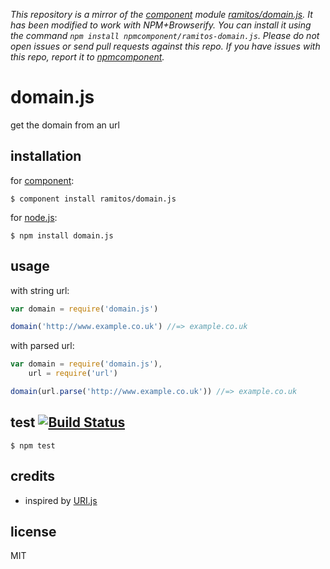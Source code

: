 *This repository is a mirror of the [component](http://component.io) module [ramitos/domain.js](http://github.com/ramitos/domain.js). It has been modified to work with NPM+Browserify. You can install it using the command `npm install npmcomponent/ramitos-domain.js`. Please do not open issues or send pull requests against this repo. If you have issues with this repo, report it to [npmcomponent](https://github.com/airportyh/npmcomponent).*
# domain.js

get the domain from an url

## installation

for [component](https://github.com/component/component):

    $ component install ramitos/domain.js

for [node.js](http://nodejs.org/):

    $ npm install domain.js

## usage

with string url:

```js
var domain = require('domain.js')

domain('http://www.example.co.uk') //=> example.co.uk
```

with parsed url:

```js
var domain = require('domain.js'),
    url = require('url')

domain(url.parse('http://www.example.co.uk')) //=> example.co.uk
```

## test [![Build Status](https://secure.travis-ci.org/ramitos/domain.js.png)](http://travis-ci.org/ramitos/domain.js)

    $ npm test

## credits

 * inspired by [URI.js](https://github.com/medialize/URI.js/)

## license

MIT